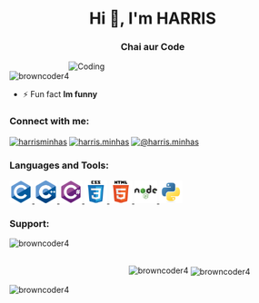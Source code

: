 <h1 align="center">Hi 👋, I'm HARRIS</h1>
<h3 align="center">Chai aur Code</h3>
<img align="right" alt="Coding" width="400" src="https://media.tenor.com/rePDfDWO3XoAAAAd/hacking.gif">
<p align="left"> <img src="https://komarev.com/ghpvc/?username=browncoder4&label=Profile%20views&color=0e75b6&style=flat" alt="browncoder4" /> </p>

- ⚡ Fun fact **Im funny**

<h3 align="left">Connect with me:</h3>
<p align="left">
<a href="https://twitter.com/harrisminhas" target="blank"><img align="center" src="https://raw.githubusercontent.com/rahuldkjain/github-profile-readme-generator/master/src/images/icons/Social/twitter.svg" alt="harrisminhas" height="30" width="40" /></a>
<a href="https://fb.com/harris.minhas" target="blank"><img align="center" src="https://raw.githubusercontent.com/rahuldkjain/github-profile-readme-generator/master/src/images/icons/Social/facebook.svg" alt="harris.minhas" height="30" width="40" /></a>
<a href="https://instagram.com/@harris.minhas" target="blank"><img align="center" src="https://raw.githubusercontent.com/rahuldkjain/github-profile-readme-generator/master/src/images/icons/Social/instagram.svg" alt="@harris.minhas" height="30" width="40" /></a>
</p>

<h3 align="left">Languages and Tools:</h3>
<p align="left"> <a href="https://www.cprogramming.com/" target="_blank" rel="noreferrer"> <img src="https://raw.githubusercontent.com/devicons/devicon/master/icons/c/c-original.svg" alt="c" width="40" height="40"/> </a> <a href="https://www.w3schools.com/cpp/" target="_blank" rel="noreferrer"> <img src="https://raw.githubusercontent.com/devicons/devicon/master/icons/cplusplus/cplusplus-original.svg" alt="cplusplus" width="40" height="40"/> </a> <a href="https://www.w3schools.com/cs/" target="_blank" rel="noreferrer"> <img src="https://raw.githubusercontent.com/devicons/devicon/master/icons/csharp/csharp-original.svg" alt="csharp" width="40" height="40"/> </a> <a href="https://www.w3schools.com/css/" target="_blank" rel="noreferrer"> <img src="https://raw.githubusercontent.com/devicons/devicon/master/icons/css3/css3-original-wordmark.svg" alt="css3" width="40" height="40"/> </a> <a href="https://www.w3.org/html/" target="_blank" rel="noreferrer"> <img src="https://raw.githubusercontent.com/devicons/devicon/master/icons/html5/html5-original-wordmark.svg" alt="html5" width="40" height="40"/> </a> <a href="https://nodejs.org" target="_blank" rel="noreferrer"> <img src="https://raw.githubusercontent.com/devicons/devicon/master/icons/nodejs/nodejs-original-wordmark.svg" alt="nodejs" width="40" height="40"/> </a> <a href="https://www.python.org" target="_blank" rel="noreferrer"> <img src="https://raw.githubusercontent.com/devicons/devicon/master/icons/python/python-original.svg" alt="python" width="40" height="40"/> </a> </p>

<h3 align="left">Support:</h3>
<p><a href="https://www.buymeacoffee.com/browncoder4"> <img align="left" src="https://cdn.buymeacoffee.com/buttons/v2/default-yellow.png" height="50" width="210" alt="browncoder4" /></a></p><br><br>

<p><img align="left" src="https://github-readme-stats.vercel.app/api/top-langs?username=browncoder4&show_icons=true&locale=en&layout=compact" alt="browncoder4" /></p>

<p>&nbsp;<img align="center" src="https://github-readme-stats.vercel.app/api?username=browncoder4&show_icons=true&locale=en" alt="browncoder4" /></p>

<p><img align="center" src="https://github-readme-streak-stats.herokuapp.com/?user=browncoder4&" alt="browncoder4" /></p>
